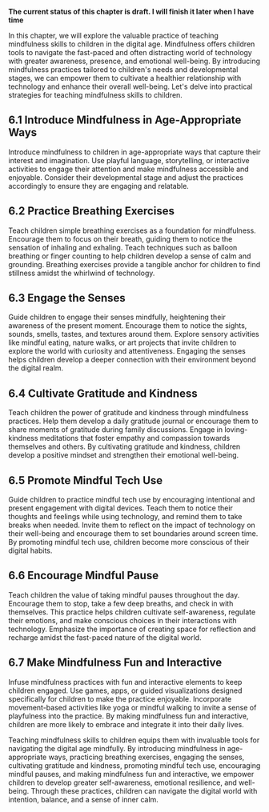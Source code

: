 **The current status of this chapter is draft. I will finish it later when I have time**

In this chapter, we will explore the valuable practice of teaching mindfulness skills to children in the digital age. Mindfulness offers children tools to navigate the fast-paced and often distracting world of technology with greater awareness, presence, and emotional well-being. By introducing mindfulness practices tailored to children's needs and developmental stages, we can empower them to cultivate a healthier relationship with technology and enhance their overall well-being. Let's delve into practical strategies for teaching mindfulness skills to children.

6.1 Introduce Mindfulness in Age-Appropriate Ways
-------------------------------------------------

Introduce mindfulness to children in age-appropriate ways that capture their interest and imagination. Use playful language, storytelling, or interactive activities to engage their attention and make mindfulness accessible and enjoyable. Consider their developmental stage and adjust the practices accordingly to ensure they are engaging and relatable.

6.2 Practice Breathing Exercises
--------------------------------

Teach children simple breathing exercises as a foundation for mindfulness. Encourage them to focus on their breath, guiding them to notice the sensation of inhaling and exhaling. Teach techniques such as balloon breathing or finger counting to help children develop a sense of calm and grounding. Breathing exercises provide a tangible anchor for children to find stillness amidst the whirlwind of technology.

6.3 Engage the Senses
---------------------

Guide children to engage their senses mindfully, heightening their awareness of the present moment. Encourage them to notice the sights, sounds, smells, tastes, and textures around them. Explore sensory activities like mindful eating, nature walks, or art projects that invite children to explore the world with curiosity and attentiveness. Engaging the senses helps children develop a deeper connection with their environment beyond the digital realm.

6.4 Cultivate Gratitude and Kindness
------------------------------------

Teach children the power of gratitude and kindness through mindfulness practices. Help them develop a daily gratitude journal or encourage them to share moments of gratitude during family discussions. Engage in loving-kindness meditations that foster empathy and compassion towards themselves and others. By cultivating gratitude and kindness, children develop a positive mindset and strengthen their emotional well-being.

6.5 Promote Mindful Tech Use
----------------------------

Guide children to practice mindful tech use by encouraging intentional and present engagement with digital devices. Teach them to notice their thoughts and feelings while using technology, and remind them to take breaks when needed. Invite them to reflect on the impact of technology on their well-being and encourage them to set boundaries around screen time. By promoting mindful tech use, children become more conscious of their digital habits.

6.6 Encourage Mindful Pause
---------------------------

Teach children the value of taking mindful pauses throughout the day. Encourage them to stop, take a few deep breaths, and check in with themselves. This practice helps children cultivate self-awareness, regulate their emotions, and make conscious choices in their interactions with technology. Emphasize the importance of creating space for reflection and recharge amidst the fast-paced nature of the digital world.

6.7 Make Mindfulness Fun and Interactive
----------------------------------------

Infuse mindfulness practices with fun and interactive elements to keep children engaged. Use games, apps, or guided visualizations designed specifically for children to make the practice enjoyable. Incorporate movement-based activities like yoga or mindful walking to invite a sense of playfulness into the practice. By making mindfulness fun and interactive, children are more likely to embrace and integrate it into their daily lives.

Teaching mindfulness skills to children equips them with invaluable tools for navigating the digital age mindfully. By introducing mindfulness in age-appropriate ways, practicing breathing exercises, engaging the senses, cultivating gratitude and kindness, promoting mindful tech use, encouraging mindful pauses, and making mindfulness fun and interactive, we empower children to develop greater self-awareness, emotional resilience, and well-being. Through these practices, children can navigate the digital world with intention, balance, and a sense of inner calm.
